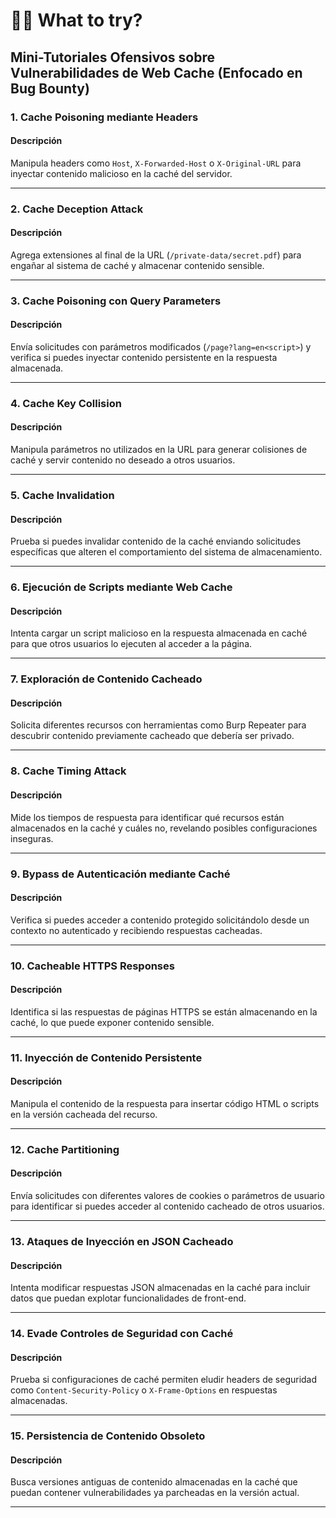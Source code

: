 # 🦹‍♂️ What to try?

## Mini-Tutoriales Ofensivos sobre Vulnerabilidades de Web Cache (Enfocado en Bug Bounty)

### 1. **Cache Poisoning mediante Headers**

#### Descripción

Manipula headers como `Host`, `X-Forwarded-Host` o `X-Original-URL` para inyectar contenido malicioso en la caché del servidor.

***

### 2. **Cache Deception Attack**

#### Descripción

Agrega extensiones al final de la URL (`/private-data/secret.pdf`) para engañar al sistema de caché y almacenar contenido sensible.

***

### 3. **Cache Poisoning con Query Parameters**

#### Descripción

Envía solicitudes con parámetros modificados (`/page?lang=en<script>`) y verifica si puedes inyectar contenido persistente en la respuesta almacenada.

***

### 4. **Cache Key Collision**

#### Descripción

Manipula parámetros no utilizados en la URL para generar colisiones de caché y servir contenido no deseado a otros usuarios.

***

### 5. **Cache Invalidation**

#### Descripción

Prueba si puedes invalidar contenido de la caché enviando solicitudes específicas que alteren el comportamiento del sistema de almacenamiento.

***

### 6. **Ejecución de Scripts mediante Web Cache**

#### Descripción

Intenta cargar un script malicioso en la respuesta almacenada en caché para que otros usuarios lo ejecuten al acceder a la página.

***

### 7. **Exploración de Contenido Cacheado**

#### Descripción

Solicita diferentes recursos con herramientas como Burp Repeater para descubrir contenido previamente cacheado que debería ser privado.

***

### 8. **Cache Timing Attack**

#### Descripción

Mide los tiempos de respuesta para identificar qué recursos están almacenados en la caché y cuáles no, revelando posibles configuraciones inseguras.

***

### 9. **Bypass de Autenticación mediante Caché**

#### Descripción

Verifica si puedes acceder a contenido protegido solicitándolo desde un contexto no autenticado y recibiendo respuestas cacheadas.

***

### 10. **Cacheable HTTPS Responses**

#### Descripción

Identifica si las respuestas de páginas HTTPS se están almacenando en la caché, lo que puede exponer contenido sensible.

***

### 11. **Inyección de Contenido Persistente**

#### Descripción

Manipula el contenido de la respuesta para insertar código HTML o scripts en la versión cacheada del recurso.

***

### 12. **Cache Partitioning**

#### Descripción

Envía solicitudes con diferentes valores de cookies o parámetros de usuario para identificar si puedes acceder al contenido cacheado de otros usuarios.

***

### 13. **Ataques de Inyección en JSON Cacheado**

#### Descripción

Intenta modificar respuestas JSON almacenadas en la caché para incluir datos que puedan explotar funcionalidades de front-end.

***

### 14. **Evade Controles de Seguridad con Caché**

#### Descripción

Prueba si configuraciones de caché permiten eludir headers de seguridad como `Content-Security-Policy` o `X-Frame-Options` en respuestas almacenadas.

***

### 15. **Persistencia de Contenido Obsoleto**

#### Descripción

Busca versiones antiguas de contenido almacenadas en la caché que puedan contener vulnerabilidades ya parcheadas en la versión actual.

***
